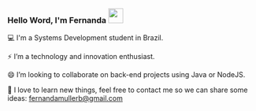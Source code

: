 ### Hello Word, I'm Fernanda  <img src=https://github.com/TheDudeThatCode/TheDudeThatCode/blob/master/Assets/Earth.gif width="30">


💻 I'm a Systems Development student in Brazil.

⚡ I’m a technology and innovation enthusiast.

😄 I’m looking to collaborate on back-end projects using Java or NodeJS.

💬 I love to learn new things, feel free to contact me so we can share some ideas: fernandamullerb@gmail.com
